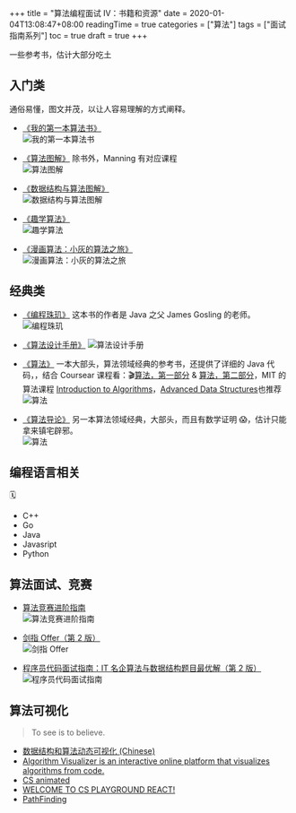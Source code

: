 +++
title = "算法编程面试 IV：书籍和资源"
date = 2020-01-04T13:08:47+08:00
readingTime = true
categories = ["算法"]
tags = ["面试指南系列"]
toc = true
draft = true
+++

一些参考书，估计大部分吃土

<!--more-->

## 入门类

通俗易懂，图文并茂，以让人容易理解的方式阐释。

-   [《我的第一本算法书》](https://drive.google.com/open?id=1QH_giityvapERZeFwIpVGRvR4-NioSx2)  
    ![我的第一本算法书](/images/algo/book-first.algo.png)

-   [《算法图解》](https://drive.google.com/open?id=1LNKJGOPEfIAL2vWTekwU2_MTO0OJVJwG) 除书外，Manning 有对应课程  
    ![算法图解](/images/algo/book-grokking.algo.png)

-   [《数据结构与算法图解》](https://drive.google.com/open?id=1FB-azBs5UjuGTpVtHbj_mPyk5VyOulXs)  
    ![数据结构与算法图解](/images/algo/book-sjjgysftj.png)

-   [《趣学算法》](https://drive.google.com/open?id=1B4JMUIp3YPVvqr-lsk1rTX8n5qlJINmg)  
    ![趣学算法](/images/algo/book-qu.xue.suan.fa.png)

-   [《漫画算法：小灰的算法之旅》](https://drive.google.com/open?id=1nB14P6k7l1vnJsO9UqWzbIiacct1znmN)  
    ![漫画算法：小灰的算法之旅](/images/algo/book-xiaohui.png)

## 经典类

-   [《编程珠玑》](https://drive.google.com/open?id=1NgkawGgcsPqVX1KTZWpM8kOAzAJOp6R-) 这本书的作者是 Java 之父 James Gosling 的老师。  
    ![编程珠玑](/images/algo/book-programming.pearls.png)

-   [《算法设计手册》](https://drive.google.com/open?id=1Uzbet5ZLFdsHgf_JgZCFVNTLUK14luDG)
    ![算法设计手册](/images/algo/book-algo.design.manual.png)

-   [《算法》](https://drive.google.com/open?id=1W-exFc6LrWeYh2pDEuwWSuKwa5t9EIBy) 一本大部头，算法领域经典的参考书，还提供了详细的 Java 代码，，结合 Coursear 课程看：🎬[算法，第一部分](https://zh.coursera.org/learn/algorithms-part1) & [算法，第二部分](https://zh.coursera.org/learn/algorithms-part2)，MIT 的算法课程 [Introduction to Algorithms](https://ocw.mit.edu/courses/electrical-engineering-and-computer-science/6-006-introduction-to-algorithms-fall-2011/)，[Advanced Data Structures](https://ocw.mit.edu/courses/electrical-engineering-and-computer-science/6-851-advanced-data-structures-spring-2012/)也推荐  
    ![算法](/images/algo/book-algo.png)

-   [《算法导论》](https://drive.google.com/open?id=1F7Jv_5c_g2p81mRHNo8Iu-TGrJrkOkcq) 另一本算法领域经典，大部头，而且有数学证明 😱，估计只能拿来镇宅辟邪。  
    ![算法](/images/algo/book-intro.to.algo.png)

## 编程语言相关

🗓

-   C++
-   Go
-   Java
-   Javasript
-   Python

## 算法面试、竞赛

-   [算法竞赛进阶指南]()  
    ![算法竞赛进阶指南](/images/algo/book-sfjsjjzn.png)

-   [剑指 Offer（第 2 版）](https://drive.google.com/open?id=118MNIjDQGf-jAL8GOP5YSO1PPeZebBlQ)  
    ![剑指 Offer](/images/algo/book-jian.zhi.offer.png)

-   [程序员代码面试指南：IT 名企算法与数据结构题目最优解（第 2 版）](https://drive.google.com/open?id=1Vnsqij9A0SnJ2ZNlMQrf5sVvw1_OsSxJ)  
    ![程序员代码面试指南](/images/algo/book-zuo.cheng.yun.png)

## 算法可视化

> To see is to believe.

-   [数据结构和算法动态可视化 (Chinese)](https://visualgo.net/zh)
-   [Algorithm Visualizer is an interactive online platform that visualizes algorithms from code.](https://algorithm-visualizer.org/)
-   [CS animated](http://www.csanimated.com/browse.php)
-   [WELCOME TO CS PLAYGROUND REACT!](http://cs-playground-react.surge.sh/)
-   [PathFinding](http://qiao.github.io/PathFinding.js/visual/)
